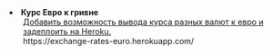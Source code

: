 
<li><strong>Курс Евро к гривне</strong>
    <ul>
            <a href="/exchange-rates-euro/tree/master/src/main/java/ua/kiev/prog">
                Добавить возможность вывода курса разных валют к евро и задеплоить на Heroku.<br>
            </a>
        https://exchange-rates-euro.herokuapp.com/
    </ul>
</li>
